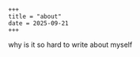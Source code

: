    +++
    title = "about"
    date = 2025-09-21
    +++

why is it so hard to write about myself

